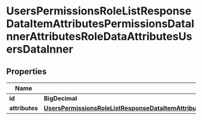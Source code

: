 

# UsersPermissionsRoleListResponseDataItemAttributesPermissionsDataInnerAttributesRoleDataAttributesUsersDataInner


## Properties

| Name | Type | Description | Notes |
|------------ | ------------- | ------------- | -------------|
|**id** | **BigDecimal** |  |  [optional] |
|**attributes** | [**UsersPermissionsRoleListResponseDataItemAttributesPermissionsDataInnerAttributesRoleDataAttributesUsersDataInnerAttributes**](UsersPermissionsRoleListResponseDataItemAttributesPermissionsDataInnerAttributesRoleDataAttributesUsersDataInnerAttributes.md) |  |  [optional] |




